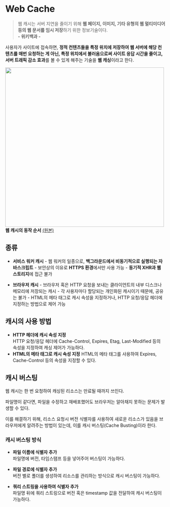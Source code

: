 # Web Cache
  > 웹 캐시는 서버 지연을 줄이기 위해 **웹 페이지, 이미지, 기타 유형의 웹 멀티미디어 등의 웹 문서를 임시 저장**하기 위한 정보기술이다.  
  > **- 위키백과 -**
  
  사용자가 사이트에 접속하면, **정적 컨텐츠들을 특정 위치에 저장하여 웹 서버에 해당 컨텐츠를 매번 요청하는 게 아닌, 특정 위치에서 불러옴으로써 사이트 응답 시간을 줄이고, 서버 트래픽 감소 효과**를 볼 수 있게 해주는 기술을 **웹 캐싱**이라고 한다.

  <img src="https://media.discordapp.net/attachments/1089767490537656340/1150786401554665512/img.png?width=720&height=527" width="500"/><br />
  **웹 캐시의 동작 순서** <a href="https://blog.kakaocdn.net/dn/DLsbu/btrI1U3aqIw/IVRVH76zKkyMwSsGQULEAK/img.png">(원본)</a>

  ## 종류
   - **서비스 워커 캐시**
    - 웹 워커의 일종으로, **백그라운드에서 비동기적으로 실행되는 자바스크립트**
    - 보안상의 이유로 **HTTPS 환경**에서만 사용 가능
    - **동기적 XHR과 웹 스토리지**에 접근 불가

   - **브라우저 캐시**
    - 브라우저 혹은 HTTP 요청을 보내는 클라이언트의 내부 디스크나 메모리에 저장되는 캐시
    - 각 사용자마다 할당되는 개인화된 캐시이기 때문에, 공유는 불가
    - HTML의 메타 태그로 캐시 속성을 지정하거나, HTTP 요청/응답 헤더에 지정하는 방법으로 제어 가능

  ## 캐시의 사용 방법
   - **HTTP 헤더에 캐시 속성 지정**  
    HTTP 요청/응답 헤더에 Cache-Control, Expires, Etag, Last-Modified 등의 속성을 지정하여 캐싱 제어가 가능하다.
   - **HTML의 메타 태그로 캐시 속성 지정**
    HTML의 메타 태그를 사용하여 Expires, Cache-Control 등의 속성을 지정할 수 있다.
  
  ## 캐시 버스팅
   웹 캐시는 한 번 요청하여 캐싱된 리소스는 만료될 때까지 쓰인다.  

   파일명이 같다면, 파일을 수정하고 재배포했어도 브라우저는 알아채지 못하는 문제가 발생할 수 있다.

   이를 해결하기 위해, 리소스 요청시 버전 식별자를 사용하여 새로운 리소스가 있음을 브라우저에게 알려주는 방법이 있는데, 이를 캐시 버스팅(Cache Busting)이라 한다.
   
   ### 캐시 버스팅 방식
   - **파일 이름에 식별자 추가**  
   파일명에 버전, 타임스탬프 등을 넣어주어 버스팅이 가능하다.

   - **파일 경로에 식별자 추가**  
   버전 별로 폴더를 생성하여 리소스를 관리하는 방식으로 캐시 버스팅이 가능하다.

   - **쿼리 스트링을 사용하여 식별자 추가**  
   파일명 뒤에 쿼리 스트링으로 버전 혹은 timestamp 값을 전달하여 캐시 버스팅이 가능하다.  
